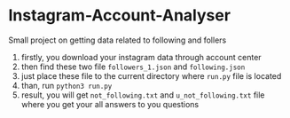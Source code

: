 # Instagram-Account-Analyser
Small project on getting data related to following and follers

1. firstly, you download your instagram data through account center
2. then find these two file `followers_1.json` and `following.json`
3. just place these file to the current directory where `run.py` file is located
4. than, run `python3 run.py`
5. result, you will get `not_following.txt` and `u_not_following.txt` file where you get your all answers to you questions

